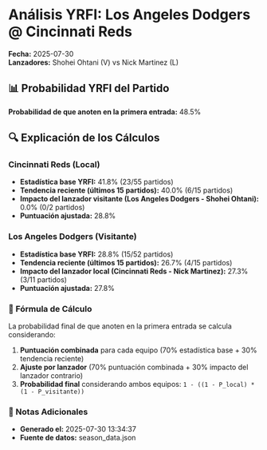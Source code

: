 # Análisis YRFI: Los Angeles Dodgers @ Cincinnati Reds

**Fecha:** 2025-07-30  
**Lanzadores:** Shohei Ohtani (V) vs Nick Martinez (L)

## 📊 Probabilidad YRFI del Partido

**Probabilidad de que anoten en la primera entrada:** 48.5%

## 🔍 Explicación de los Cálculos

### Cincinnati Reds (Local)
- **Estadística base YRFI:** 41.8% (23/55 partidos)
- **Tendencia reciente (últimos 15 partidos):** 40.0% (6/15 partidos)
- **Impacto del lanzador visitante (Los Angeles Dodgers - Shohei Ohtani):** 0.0% (0/2 partidos)
- **Puntuación ajustada:** 28.8%

### Los Angeles Dodgers (Visitante)
- **Estadística base YRFI:** 28.8% (15/52 partidos)
- **Tendencia reciente (últimos 15 partidos):** 26.7% (4/15 partidos)
- **Impacto del lanzador local (Cincinnati Reds - Nick Martinez):** 27.3% (3/11 partidos)
- **Puntuación ajustada:** 27.8%

### 📝 Fórmula de Cálculo

La probabilidad final de que anoten en la primera entrada se calcula considerando:
1. **Puntuación combinada** para cada equipo (70% estadística base + 30% tendencia reciente)
2. **Ajuste por lanzador** (70% puntuación combinada + 30% impacto del lanzador contrario)
3. **Probabilidad final** considerando ambos equipos: `1 - ((1 - P_local) * (1 - P_visitante))`

### 📌 Notas Adicionales

- **Generado el:** 2025-07-30 13:34:37
- **Fuente de datos:** season_data.json
